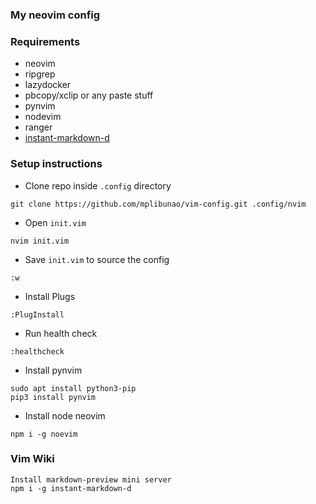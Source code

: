 ### My neovim config

### Requirements

- neovim
- ripgrep
- lazydocker
- pbcopy/xclip or any paste stuff
- pynvim
- nodevim
- ranger
- [instant-markdown-d](https://github.com/instant-markdown/vim-instant-markdown)

### Setup instructions

- Clone repo inside `.config` directory

`git clone https://github.com/mplibunao/vim-config.git .config/nvim` 

- Open `init.vim`

`nvim init.vim`

- Save `init.vim` to source the config

`:w`

- Install Plugs

`:PlugInstall`

- Run health check

`:healthcheck`

- Install pynvim

```
sudo apt install python3-pip
pip3 install pynvim
```

- Install node neovim

`npm i -g noevim`


### Vim Wiki

```
Install markdown-preview mini server
npm i -g instant-markdown-d
```

